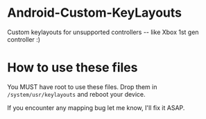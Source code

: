 # Android-Custom-KeyLayouts
Custom keylayouts for unsupported controllers -- like Xbox 1st gen controller :)

# How to use these files

You MUST have root to use these files. Drop them in ```/system/usr/keylayouts``` and reboot your device.

If you encounter any mapping bug let me know, I'll fix it ASAP.
